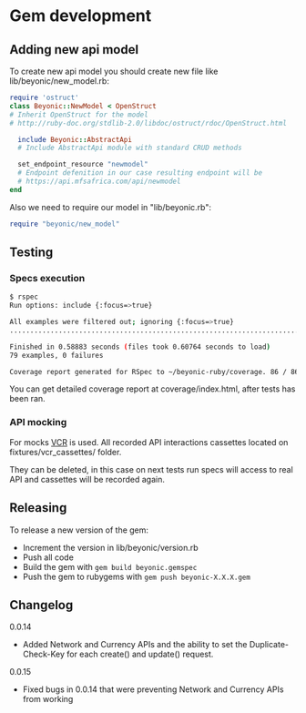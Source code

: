 # Gem development
## Adding new api model

To create new api model you should create new file like lib/beyonic/new_model.rb:
```ruby
require 'ostruct'
class Beyonic::NewModel < OpenStruct
# Inherit OpenStruct for the model
# http://ruby-doc.org/stdlib-2.0/libdoc/ostruct/rdoc/OpenStruct.html

  include Beyonic::AbstractApi
  # Include AbstractApi module with standard CRUD methods

  set_endpoint_resource "newmodel"
  # Endpoint defenition in our case resulting endpoint will be
  # https://api.mfsafrica.com/api/newmodel
end
```
Also we need to require our model in "lib/beyonic.rb":
```ruby
require "beyonic/new_model"
```

## Testing

### Specs execution
```sh
$ rspec
Run options: include {:focus=>true}

All examples were filtered out; ignoring {:focus=>true}
...............................................................................

Finished in 0.58883 seconds (files took 0.60764 seconds to load)
79 examples, 0 failures

Coverage report generated for RSpec to ~/beyonic-ruby/coverage. 86 / 86 LOC (100.0%) covered.
```

You can get detailed coverage report at coverage/index.html, after tests has been ran.

### API mocking
For mocks [VCR](https://github.com/vcr/vcr) is used.
All recorded API interactions cassettes located on fixtures/vcr_cassettes/ folder.

They can be deleted, in this case on next tests run specs will access to real API and cassettes will be recorded again.

## Releasing
To release a new version of the gem:
- Increment the version in lib/beyonic/version.rb
- Push all code
- Build the gem with ```gem build beyonic.gemspec```
- Push the gem to rubygems with ```gem push beyonic-X.X.X.gem```

## Changelog

0.0.14 
- Added Network and Currency APIs and the ability to set the Duplicate-Check-Key for each create() and update() request.

0.0.15 
- Fixed bugs in 0.0.14 that were preventing Network and Currency APIs from working